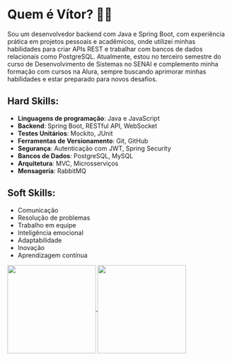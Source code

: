 # Quem é Vítor? 👨‍💻

Sou um desenvolvedor backend com Java e Spring Boot, com experiência prática em projetos pessoais e acadêmicos, onde utilizei minhas habilidades para criar APIs REST e trabalhar com bancos de dados relacionais como PostgreSQL. Atualmente, estou no terceiro semestre do curso de Desenvolvimento de Sistemas no SENAI e complemento minha formação com cursos na Alura, sempre buscando aprimorar minhas habilidades e estar preparado para novos desafios.

## Hard Skills:

- **Linguagens de programação**: Java e JavaScript
- **Backend**: Spring Boot, RESTful API, WebSocket
- **Testes Unitários**: Mockito, JUnit
- **Ferramentas de Versionamento**: Git, GitHub
- **Segurança**: Autenticação com JWT, Spring Security
- **Bancos de Dados**: PostgreSQL, MySQL
- **Arquitetura**: MVC, Microsserviços
- **Mensageria**: RabbitMQ

## Soft Skills:

- Comunicação
- Resolução de problemas
- Trabalho em equipe
- Inteligência emocional
- Adaptabilidade
- Inovação
- Aprendizagem contínua

<a href="https://github.com/anuraghazra/github-readme-stats">
  <img height=200 align="center" src="https://github-readme-stats.vercel.app/api?username=euvitorti" />
</a>
<a href="https://github.com/anuraghazra/convoychat">
  <img height=200 align="center" src="https://github-readme-stats.vercel.app/api/top-langs?username=euvitorti&layout=compact&langs_count=10&card_width=320" />
</a>
